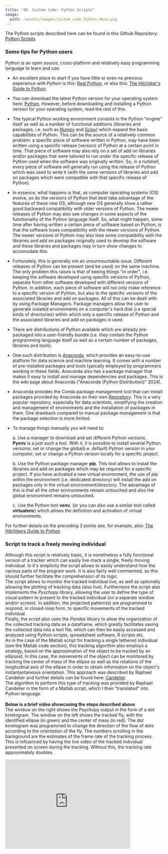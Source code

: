 ```yaml
---
title: "40. Custom Code: Python Scripts"
image: 
  path: /assets/images/Custom_code_Python_Hero.png
---
```


<!--- # General concepts --->


The Python scripts described here can be found in this Github
Repository: [Python
Scripts](https://github.com/em-a-zed/Custom-Tracking-Code/tree/main/Python)

### Some tips for Python users

Python is an open source, cross-platform and relatively easy programming
language to learn and use.

-   An excellent place to start if you have little or even no previous
    experience with Python is this: [Real
    Python](https://realpython.com/), or also this: [The Hitchiker's
    Guide to Python](https://docs.python-guide.org/)

-   You can download the latest Python version for your operating system
    here: [Python](https://www.python.org/). However, before downloading
    and installing a Python version for your operating system, read the
    rest of this.

-   The typical Python working environment consists in the Python
    \"engine\" itself as well as a number of functional additions
    (libraries and packages, i.e. such as [Numpy](https://numpy.org/)
    and [Scipy](https://scipy.org/)) which expand the basic capabilities
    of Python. This can be the source of a relatively common problem: a
    specific piece of software written in Python, may have been written
    using a specific release (version) of Python at a certain point in
    time. That piece of software may also rely on a set of add on
    libraries and/or packages that were tailored to run under the
    specific release of Python used when the software was originally
    written. So, in a nutshell, every piece of software will generally
    run using the release of Python which was used to write it (with the
    same versions of libraries and add on packages which were compatible
    with that specific release of Python).

-   In essence, what happens is that, as computer operating systems (OS)
    evolve, so do the versions of Python that best take advantage of the
    features of these new OS, although new OS generally show a rather
    good backward compatibility with older versions of Python. The newer
    releases of Python may also see changes in some aspects of the
    functionality of the Python language itself. So, what might happen,
    some time after having written a certain piece of software based on
    Python, is that the software loses compatibility with the newer
    versions of Python. The newer versions of Python may also lose some
    compatibility with the libraries and add on packages originally used
    to develop the software and these libraries and packages may in turn
    show changes to accomodate this.

-   Fortunately, this is generally not an unsurmountable issue.
    Different releases of Python can be present (and be used) on the
    same machine. The only problem this raises is that of keeing things
    \"in order\", i.e. keeping the software developed using specific
    versions of Python, separate from other software developed with
    different versions of Python. In addition, each piece of software
    will not only make reference to a specific version of Python, but
    also to the specific versions of the associated libraries and add on
    packages. All of this can be dealt with by using Package Managers.
    Package managers allow the user to generate isolated environments on
    a computer's hard disk (i.e special kinds of directories) within
    which only a specific release of Python and the associated libraries
    and add on packages is used.

-   There are distributions of Python available which are already
    pre-packaged into a user-friendly bundle (i.e. they contain the
    Python programming language itself as well as a certain number of
    packages, libraries and tools).

-   One such distribution is [Anaconda](https://www.anaconda.com/),
    which provides an easy-to-use platform for data science and machine
    learning. It comes with a number of pre-installed packages and tools
    typically employed by programmers working in these fields. Anaconda
    also has a package manager that makes it easy to install and manage
    dependencies and packages. This is the wiki page about Anaconda
    ("Anaconda (Python Distribution)" 2024).

-   Anaconda provides the Conda package management tool that can install
    packages provided by Anaconda on their own
    [Repository](https://repo.anaconda.com/repository). This is a very
    popular repository, especially for data scientists, simplifying the
    creation and management of environments and the installation of
    packages in them. One drawback compared to manual package management
    is that the package selection is more limited.

-   To manage things manually you will need to:

    a.  Use a manager to download and set different Python versions.\
        **Pyenv** is a just such a tool. With it, it is possible to
        install several Python versions; set or change the global(i.e.
        default) Python version in your computer; set or change a Python
        version locally for a specific project.

    b.  Use the Python package manager **pip**. This tool allows to
        install the libraries and add on packages which may be required
        for a specific project. If you have activated a new virtual
        environment, the use of *pip* within the environment (i.e.
        dedicated directory) will install the add on packages only in
        the virtual environment/directory. The advantage of this is that
        all the other environments remain untouched and also the global
        environment remains untouched.

    c.  Use the Python tool **venv**, (or you can also use a similar
        tool called **virtualenv**) which allows the definition and
        activation of virtual environments.

For further details on the preceding 3 points see, for example, also:
[The Hitchikers Guide to
Python](https://docs.python-guide.org/starting/installation/)
<br />

### Script to track a freely moving individual

Although this script is relatively basic, it is nonetheless a fully
functional version of a tracker which can easily live-track a single,
freely moving individual. In it's simplicity the script allows to easily
understand how the various parts of the program work. It is also fairly
well commented, so this should further facilitate the comprehension of
its logic.\
The script allows to monitor the tracked individual live, as well as
optionally allowing the plotting of tracking data (also live).
Furthermore the script also implements the *Pyschopy* library, allowing
the user to define the type of visual pattern to present to the tracked
individual (on a separate window and/or screen). In addition, the
projected pattern(s) are programmed to respond, in closed-loop form, to
specific movements of the tracked individual.\
Finally, the script also uses the *Pandas* library to allow the
organization of the collected tracking data as a dataframe, which
greatly facilitates saving the collected data into a text file, which
can then be easily accessed and analyzed using Python scripts,
spreadsheet software, R scripts etc.\
As in the case of the Matlab script for tracking a single tethered
individual (see the Matlab code section), this tracking algorithm also
employs a strategy, based on the approximation of the object to be
tracked by an ellipsoid. In this case, the movements of the object can
be monitored by tracking the center of mass of the ellipse as well as
the rotations of the longitudinal axis of the ellipse in order to obtain
information on the object's instantantaneous orientation. This approach
was described by Raphael Candelier and further details can be found
here: [Candelier](https://raphael.candelier.fr/?blog=Image%20Moments).\
The algorithm to perform this type of tracking was provided by Raphael
Candelier in the form of a Matlab script, which I then \"translated\"
into Python language.<br />
<br />
**Below is a brief video showcasing the steps described above**.<br />
The window on the right shows the Psychopy output in the form of a dot kinetogram. The window on the left shows the tracked fly, with the identified ellipse (in green) and the center of mass (in red). The dot kinetogram was programmed to change the direction of the flow of dots according to the orientation of the fly. The numbers scrolling in the background are the estimates of the frame rate of the tracking process. This is influenced by having the live video of the tracked individual presented on screen during the tracking. Without this, the tracking rate approximately doubles. 

<iframe id="kaltura_player" src="https://cdnapisec.kaltura.com/p/2203921/sp/220392100/embedIframeJs/uiconf_id/36897461/partner_id/2203921?iframeembed=true&playerId=kaltura_player&entry_id=1_i51n7had&flashvars[streamerType]=auto&amp;flashvars[localizationCode]=en&amp;flashvars[sideBarContainer.plugin]=true&amp;flashvars[sideBarContainer.position]=left&amp;flashvars[sideBarContainer.clickToClose]=true&amp;flashvars[chapters.plugin]=true&amp;flashvars[chapters.layout]=vertical&amp;flashvars[chapters.thumbnailRotator]=false&amp;flashvars[streamSelector.plugin]=true&amp;flashvars[EmbedPlayer.SpinnerTarget]=videoHolder&amp;flashvars[dualScreen.plugin]=true&amp;flashvars[hotspots.plugin]=1&amp;flashvars[Kaltura.addCrossoriginToIframe]=true&amp;&wid=1_ta8vq85g" width="400" height="285" allowfullscreen webkitallowfullscreen mozAllowFullScreen allow="autoplay *; fullscreen *; encrypted-media *" sandbox="allow-downloads allow-forms allow-same-origin allow-scripts allow-top-navigation allow-pointer-lock allow-popups allow-modals allow-orientation-lock allow-popups-to-escape-sandbox allow-presentation allow-top-navigation-by-user-activation" frameborder="0" title="Tracking_Candelier_Psychopy"></iframe>